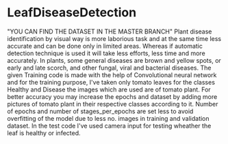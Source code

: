 # LeafDiseaseDetection
"YOU CAN FIND THE DATASET IN THE MASTER BRANCH"
Plant disease identification by visual way is more laborious task and at the same time less accurate and can be done only in limited areas.
Whereas if automatic detection technique is used it will take less efforts, less time and more accurately. In plants, some general diseases are brown and yellow spots, or early and late scorch, and other fungal, viral and bacterial diseases.
The given Training code is made with the help of Convolutional neural network and for the training purpose, I've taken only tomato leaves for the classes Healthy and Disease the images which are used are of tomato plant.
For better accuracy you may increase the epochs and dataset by adding more pictures of tomato plant in their respective classes according to it.
Number of epochs and number of stages_per_epochs are set less to avoid overfitting of the model due to less no. images in training and validation dataset.
In the test code I've used camera input for testing wheather the leaf is healthy or infected.
